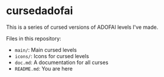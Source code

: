 # cursedadofai
This is a series of cursed versions of ADOFAI levels I've made.

Files in this repository:
- `main/`: Main cursed levels
- `icons/`: Icons for cursed levels
- `doc.md`: A documentation for all curses
- `README.md`: You are here
